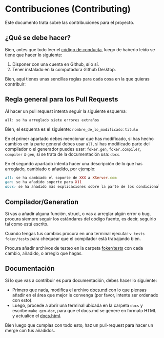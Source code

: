 # Contribuciones (Contributing)

Este documento trata sobre las contribuciones para el proyecto.

## ¿Qué se debe hacer?

Bien, antes que todo leer el [código de conducta](CODE_OF_CONDUCT.md), luego de haberlo leído se tiene que hacer lo siguiente:

1) Disponer con una cuenta en Github, sí o sí.
2) Tener instalado en la computadora Github Desktop.

Bien, aqui tienes unas sencillas reglas para cada cosa en la que quieras contribuir:

## Regla general para los Pull Requests

Al hacer un pull request intenta seguir la siguiente esquema:

``all: se ha arreglado siete errores extraños``

Bien, el esquema es el siguiente: ``nombre_de_lo_modificado``: ``titulo``

En el primer apartado debes mencionar que has modificado, si has hecho cambios en la parte general debes usar ``all``, si has modificado parte del compilador o el generador puedes usar: ``foker.gen``, ``foker.compiler``, ``compiler`` o ``gen``, si se trata de la documentación usa: ``docs``.

En el segundo apartado intenta hacer una descripción de lo que has arreglado, cambiado o añadido, por ejemplo:

```ruby
all: se ha cambiado el soporte de XXX a XServer.com
gen: se ha añadido soporte para X11
docs: se ha añadido más explicaciones sobre la parte de los condicionales
```

## Compilador/Generation

Si vas a añadir alguna función, struct, o vas a arreglar algún error o bug, procura siempre seguir los estándares del código fuente, es decir, seguirlo tal como está escrito.

Cuando tengas tus cambios procura en una terminal ejecutar ``v tests foker/tests`` para chequear que el compilador está trabajando bien.

Procura añadir archivos de testeo en la carpeta [foker/tests](foker/tests) con cada cambio, añadido, o arreglo que hagas.

## Documentación

Si lo que vas a contribuir es pura documentación, debes hacer lo siguiente:

* Primero que nada, modifica el archivo [docs.md](docs/docs.md) con lo que piensas añadir en el área que mejor le convenga (por favor, intente ser ordenado con esto).
* Luego, procede a abrir una terminal ubicada en la carpeta ``docs`` y escribe ``make gen-doc``, para que el docs.md se genere en formato HTML y actualice el [docs.html](docs/docs.html).

Bien luego que cumplas con todo esto, haz un pull-request para hacer un merge con tus añadidos.
